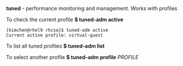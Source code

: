 
**tuned** - performance monitoring and management. Works with profiles

To check the current profile
**$ tuned-adm active**

```
[kimchen@rhel9 rhcsa]$ tuned-adm active
Current active profile: virtual-guest
```

To list all tuned profiles
**$ tuned-adm list**

To select another profile
**$ tuned-adm profile** *PROFILE*

